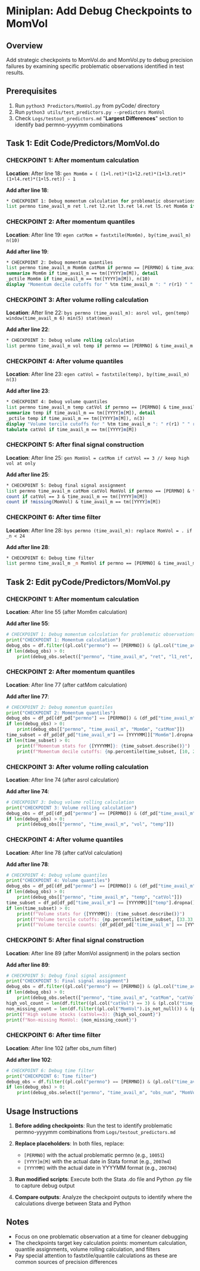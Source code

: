 # Miniplan: Add Debug Checkpoints to MomVol

## Overview
Add strategic checkpoints to MomVol.do and MomVol.py to debug precision failures by examining specific problematic observations identified in test results.

## Prerequisites
1. Run `python3 Predictors/MomVol.py` from pyCode/ directory
2. Run `python3 utils/test_predictors.py --predictors MomVol` 
3. Check `Logs/testout_predictors.md` "**Largest Differences**" section to identify bad permno-yyyymm combinations

## Task 1: Edit Code/Predictors/MomVol.do

### CHECKPOINT 1: After momentum calculation
**Location**: After line 18: `gen Mom6m = ( (1+l.ret)*(1+l2.ret)*(1+l3.ret)*(1+l4.ret)*(1+l5.ret)) - 1`

**Add after line 18**:
```stata
* CHECKPOINT 1: Debug momentum calculation for problematic observations
list permno time_avail_m ret l.ret l2.ret l3.ret l4.ret l5.ret Mom6m if permno == [PERMNO] & time_avail_m == tm([YYYY]m[M])
```

### CHECKPOINT 2: After momentum quantiles  
**Location**: After line 19: `egen catMom = fastxtile(Mom6m), by(time_avail_m) n(10)`

**Add after line 19**:
```stata
* CHECKPOINT 2: Debug momentum quantiles
list permno time_avail_m Mom6m catMom if permno == [PERMNO] & time_avail_m == tm([YYYY]m[M])
summarize Mom6m if time_avail_m == tm([YYYY]m[M]), detail
_pctile Mom6m if time_avail_m == tm([YYYY]m[M]), n(10)
display "Momentum decile cutoffs for " %tm time_avail_m ": " r(r1) " " r(r2) " " r(r3) " " r(r4) " " r(r5) " " r(r6) " " r(r7) " " r(r8) " " r(r9)
```

### CHECKPOINT 3: After volume rolling calculation
**Location**: After line 22: `bys permno (time_avail_m): asrol vol, gen(temp) window(time_avail_m 6) min(5) stat(mean)`

**Add after line 22**:
```stata
* CHECKPOINT 3: Debug volume rolling calculation
list permno time_avail_m vol temp if permno == [PERMNO] & time_avail_m == tm([YYYY]m[M])
```

### CHECKPOINT 4: After volume quantiles
**Location**: After line 23: `egen catVol = fastxtile(temp), by(time_avail_m) n(3)`

**Add after line 23**:
```stata
* CHECKPOINT 4: Debug volume quantiles  
list permno time_avail_m temp catVol if permno == [PERMNO] & time_avail_m == tm([YYYY]m[M])
summarize temp if time_avail_m == tm([YYYY]m[M]), detail
_pctile temp if time_avail_m == tm([YYYY]m[M]), n(3)
display "Volume tercile cutoffs for " %tm time_avail_m ": " r(r1) " " r(r2)
tabulate catVol if time_avail_m == tm([YYYY]m[M])
```

### CHECKPOINT 5: After final signal construction
**Location**: After line 25: `gen MomVol = catMom if catVol == 3 // keep high vol at only`

**Add after line 25**:
```stata
* CHECKPOINT 5: Debug final signal assignment
list permno time_avail_m catMom catVol MomVol if permno == [PERMNO] & time_avail_m == tm([YYYY]m[M])
count if catVol == 3 & time_avail_m == tm([YYYY]m[M])
count if !missing(MomVol) & time_avail_m == tm([YYYY]m[M])
```

### CHECKPOINT 6: After time filter
**Location**: After line 28: `bys permno (time_avail_m): replace MomVol = . if _n < 24`

**Add after line 28**:
```stata
* CHECKPOINT 6: Debug time filter  
list permno time_avail_m _n MomVol if permno == [PERMNO] & time_avail_m == tm([YYYY]m[M])
```

## Task 2: Edit pyCode/Predictors/MomVol.py

### CHECKPOINT 1: After momentum calculation
**Location**: After line 55 (after Mom6m calculation)

**Add after line 55**:
```python
# CHECKPOINT 1: Debug momentum calculation for problematic observations  
print("CHECKPOINT 1: Momentum calculation")
debug_obs = df.filter((pl.col("permno") == [PERMNO]) & (pl.col("time_avail_m") == [YYYYMM]))
if len(debug_obs) > 0:
    print(debug_obs.select(["permno", "time_avail_m", "ret", "l1_ret", "l2_ret", "l3_ret", "l4_ret", "l5_ret", "Mom6m"]))
```

### CHECKPOINT 2: After momentum quantiles
**Location**: After line 77 (after catMom calculation)

**Add after line 77**:
```python
# CHECKPOINT 2: Debug momentum quantiles
print("CHECKPOINT 2: Momentum quantiles")
debug_obs = df_pd[(df_pd["permno"] == [PERMNO]) & (df_pd["time_avail_m"] == [YYYYMM])]
if len(debug_obs) > 0:
    print(debug_obs[["permno", "time_avail_m", "Mom6m", "catMom"]])
time_subset = df_pd[df_pd["time_avail_m"] == [YYYYMM]]["Mom6m"].dropna()
if len(time_subset) > 0:
    print(f"Momentum stats for {[YYYYMM]}: {time_subset.describe()}")
    print(f"Momentum decile cutoffs: {np.percentile(time_subset, [10, 20, 30, 40, 50, 60, 70, 80, 90])}")
```

### CHECKPOINT 3: After volume rolling calculation  
**Location**: After line 74 (after asrol calculation)

**Add after line 74**:
```python
# CHECKPOINT 3: Debug volume rolling calculation
print("CHECKPOINT 3: Volume rolling calculation")
debug_obs = df_pd[(df_pd["permno"] == [PERMNO]) & (df_pd["time_avail_m"] == [YYYYMM])]
if len(debug_obs) > 0:
    print(debug_obs[["permno", "time_avail_m", "vol", "temp"]])
```

### CHECKPOINT 4: After volume quantiles
**Location**: After line 78 (after catVol calculation)

**Add after line 78**:
```python  
# CHECKPOINT 4: Debug volume quantiles
print("CHECKPOINT 4: Volume quantiles")
debug_obs = df_pd[(df_pd["permno"] == [PERMNO]) & (df_pd["time_avail_m"] == [YYYYMM])]
if len(debug_obs) > 0:
    print(debug_obs[["permno", "time_avail_m", "temp", "catVol"]])
time_subset = df_pd[df_pd["time_avail_m"] == [YYYYMM]]["temp"].dropna()
if len(time_subset) > 0:
    print(f"Volume stats for {[YYYYMM]}: {time_subset.describe()}")
    print(f"Volume tercile cutoffs: {np.percentile(time_subset, [33.33, 66.67])}")
    print(f"Volume tercile counts: {df_pd[df_pd['time_avail_m'] == [YYYYMM]]['catVol'].value_counts().sort_index()}")
```

### CHECKPOINT 5: After final signal construction
**Location**: After line 89 (after MomVol assignment) in the polars section

**Add after line 89**:
```python
# CHECKPOINT 5: Debug final signal assignment  
print("CHECKPOINT 5: Final signal assignment")
debug_obs = df.filter((pl.col("permno") == [PERMNO]) & (pl.col("time_avail_m") == [YYYYMM]))
if len(debug_obs) > 0:
    print(debug_obs.select(["permno", "time_avail_m", "catMom", "catVol", "MomVol"]))
high_vol_count = len(df.filter((pl.col("catVol") == 3) & (pl.col("time_avail_m") == [YYYYMM])))
non_missing_count = len(df.filter((pl.col("MomVol").is_not_null()) & (pl.col("time_avail_m") == [YYYYMM])))
print(f"High volume stocks (catVol==3): {high_vol_count}")
print(f"Non-missing MomVol: {non_missing_count}")
```

### CHECKPOINT 6: After time filter
**Location**: After line 102 (after obs_num filter)

**Add after line 102**:
```python
# CHECKPOINT 6: Debug time filter
print("CHECKPOINT 6: Time filter") 
debug_obs = df.filter((pl.col("permno") == [PERMNO]) & (pl.col("time_avail_m") == [YYYYMM]))
if len(debug_obs) > 0:
    print(debug_obs.select(["permno", "time_avail_m", "obs_num", "MomVol"]))
```

## Usage Instructions

1. **Before adding checkpoints**: Run the test to identify problematic permno-yyyymm combinations from `Logs/testout_predictors.md`

2. **Replace placeholders**: In both files, replace:
   - `[PERMNO]` with the actual problematic permno (e.g., `10051`)
   - `[YYYY]m[M]` with the actual date in Stata format (e.g., `2007m4`)  
   - `[YYYYMM]` with the actual date in YYYYMM format (e.g., `200704`)

3. **Run modified scripts**: Execute both the Stata .do file and Python .py file to capture debug output

4. **Compare outputs**: Analyze the checkpoint outputs to identify where the calculations diverge between Stata and Python

## Notes
- Focus on one problematic observation at a time for cleaner debugging
- The checkpoints target key calculation points: momentum calculation, quantile assignments, volume rolling calculation, and filters
- Pay special attention to fastxtile/quantile calculations as these are common sources of precision differences